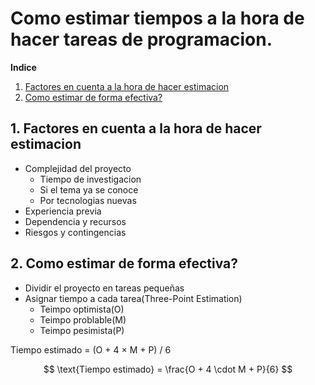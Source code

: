 # Como estimar tiempos a la hora de hacer tareas de programacion.

**Indice**

1. [Factores en cuenta a la hora de hacer estimacion](#id1)
2. [Como estimar de forma efectiva?](#id2)

<div id='id1' />

## 1. Factores en cuenta a la hora de hacer estimacion

- Complejidad del proyecto
  - Tiempo de investigacion
  - Si el tema ya se conoce
  - Por tecnologias nuevas
- Experiencia previa
- Dependencia y recursos
- Riesgos y contingencias

<div id='id1' />

## 2. Como estimar de forma efectiva?

- Dividir el proyecto en tareas pequeñas
- Asignar tiempo a cada tarea(Three-Point Estimation)
  - Teimpo optimista(O)
  - Teimpo problable(M)
  - Teimpo pesimista(P)

Tiempo estimado = (O + 4 × M + P) / 6

$$
\text{Tiempo estimado} = \frac{O + 4 \cdot M + P}{6}
$$
